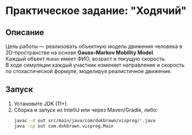 # Практическое задание: "Ходячий"

## Описание
Цель работы — реализовать объектную модель движения человека в 2D-пространстве на основе **Gauss–Markov Mobility Model**.  
Каждый объект `Human` имеет ФИО, возраст и текущую скорость.  
В ходе симуляции каждый участник изменяет направление и скорость по стохастической формуле, моделируя реалистичное движение.

## Запуск
1. Установите JDK (11+).  
2. Сборка и запуск из IntelliJ или через Maven/Gradle, либо:
   ```bash
   javac -d out src/main/java/com/dokbrawn/visprog/*.java
   java -cp out com.dokbrawn.visprog.Main
